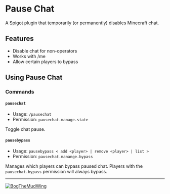 # Pause Chat

A Spigot plugin that temporarily (or permanently) disables Minecraft chat.

## Features

- Disable chat for non-operators
- Works with /me
- Allow certain players to bypass

## Using Pause Chat

### Commands

#### `pausechat`

- Usage: `/pausechat`
- Permission: `pausechat.manage.state`

Toggle chat pause.

#### `pausebypass`

- Usage: `pausebypass < add <player> | remove <player> | list >`
- Permission: `pausechat.manange.bypass`

Manages which players can bypass paused chat. Players with the `pausechat.bypass` permission will always bypass.

---

[![BogTheMudWing](https://nextcloud.macver.org/apps/files_sharing/publicpreview/jyWLnm4i724mxXg?file=/&fileId=61792&x=3390&y=1906&a=true&etag=c43260166526abc326861afd5244df8e)](https://blog.macver.org/about-me)
